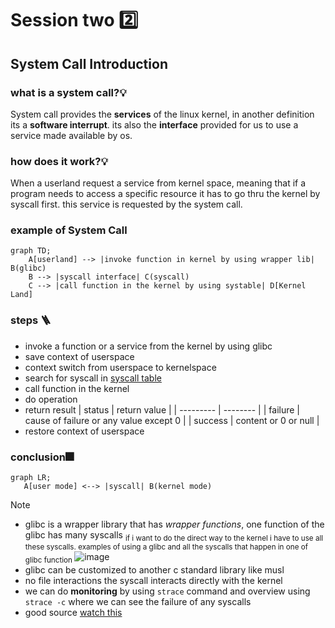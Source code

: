 # Session two 2️⃣
## System Call Introduction 

  ### what is a system call?💡

  System call provides the **services** of the linux kernel, in another definition its a **software interrupt**. its also the **interface** provided for us to use a service made available by os.

  ### how does it work?💡

  When a userland request a service from kernel space, meaning that if a program needs to access a specific resource it has to go thru the kernel by syscall first. this service is requested by the system call.

### example of System Call
```mermaid
graph TD;
    A[userland] --> |invoke function in kernel by using wrapper lib| B(glibc)
    B --> |syscall interface| C(syscall)
    C --> |call function in the kernel by using systable| D[Kernel Land]

```
 ### steps 🪜
- invoke a function or a service from the kernel by using glibc 
- save context of userspace 
- context switch from userspace to kernelspace
- search for syscall in [syscall table](https://filippo.io/linux-syscall-table/)
- call function in the kernel
- do operation
- return result
  | status | return value |
  | --------- | -------- |
  | failure | cause of failure or any value except 0 |
  | success | content or 0 or null |
- restore context of userspace


### conclusion🎆
 ```mermaid
graph LR;
    A[user mode] <--> |syscall| B(kernel mode)
```






>[!note]
>* glibc is a wrapper library that has *wrapper functions*, one function of the glibc has many syscalls <sub> if i want to do the direct way to the kernel i have to use all these syscalls. examples of using a glibc and all the syscalls that happen in one of glibc function </sub>
>![image](https://github.com/Reemaa828/Linux_11_5/assets/112731236/f9592e0c-c233-400c-882a-6ee400ecdef2)
>* glibc can be customized to another c standard library like musl
>* no file interactions the syscall interacts directly with the kernel
>* we can do **monitoring** by using `strace` command and overview using `strace -c` where we can see the failure of any syscalls
>* good source [watch this](https://www.youtube.com/watch?v=lhToWeuWWfw)




    
    
    
  
